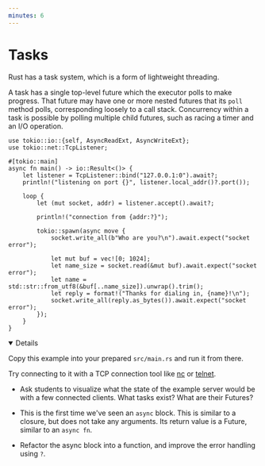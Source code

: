 ```yaml
---
minutes: 6
---
```


# Tasks

Rust has a task system, which is a form of lightweight threading.

A task has a single top-level future which the executor polls to make progress.
That future may have one or more nested futures that its `poll` method polls,
corresponding loosely to a call stack. Concurrency within a task is possible by
polling multiple child futures, such as racing a timer and an I/O operation.

```rust,compile_fail
use tokio::io::{self, AsyncReadExt, AsyncWriteExt};
use tokio::net::TcpListener;

#[tokio::main]
async fn main() -> io::Result<()> {
    let listener = TcpListener::bind("127.0.0.1:0").await?;
    println!("listening on port {}", listener.local_addr()?.port());

    loop {
        let (mut socket, addr) = listener.accept().await?;

        println!("connection from {addr:?}");

        tokio::spawn(async move {
            socket.write_all(b"Who are you?\n").await.expect("socket error");

            let mut buf = vec![0; 1024];
            let name_size = socket.read(&mut buf).await.expect("socket error");
            let name = std::str::from_utf8(&buf[..name_size]).unwrap().trim();
            let reply = format!("Thanks for dialing in, {name}!\n");
            socket.write_all(reply.as_bytes()).await.expect("socket error");
        });
    }
}
```

<details open="true">

Copy this example into your prepared `src/main.rs` and run it from there.

Try connecting to it with a TCP connection tool like
[nc](https://www.unix.com/man-page/linux/1/nc/) or
[telnet](https://www.unix.com/man-page/linux/1/telnet/).

- Ask students to visualize what the state of the example server would be with a
  few connected clients. What tasks exist? What are their Futures?

- This is the first time we've seen an `async` block. This is similar to a
  closure, but does not take any arguments. Its return value is a Future,
  similar to an `async fn`.

- Refactor the async block into a function, and improve the error handling using
  `?`.

</details>
